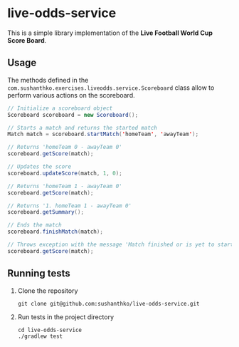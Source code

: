 # live-odds-service
This is a simple library implementation of the **Live Football World Cup Score Board**.

## Usage
The methods defined in the `com.sushanthko.exercises.liveodds.service.Scoreboard` class allow to perform various actions on the scoreboard.
```java
// Initialize a scoreboard object
Scoreboard scoreboard = new Scoreboard();

// Starts a match and returns the started match
Match match = scoreboard.startMatch('homeTeam', 'awayTeam');

// Returns 'homeTeam 0 - awayTeam 0'
scoreboard.getScore(match);

// Updates the score
scoreboard.updateScore(match, 1, 0);

// Returns 'homeTeam 1 - awayTeam 0'
scoreboard.getScore(match);

// Returns '1. homeTeam 1 - awayTeam 0'
scoreboard.getSummary();

// Ends the match 
scoreboard.finishMatch(match);

// Throws exception with the message 'Match finished or is yet to start'
scoreboard.getScore(match);
```

## Running tests
1. Clone the repository

    ```shell
    git clone git@github.com:sushanthko/live-odds-service.git
    ```

2. Run tests in the project directory

    ```shell
    cd live-odds-service
   ./gradlew test
    ```